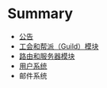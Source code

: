 # Summary

* [公告](产品设计文档/公告模块.md)
* [工会和帮派（Guild）模块](产品设计文档/工会和帮派（Guild）模块.md)
* [路由和服务器模块](产品设计文档/路由和服务器模块.md)
* [用户系统](产品设计文档/用户系统.md)
* 邮件系统

